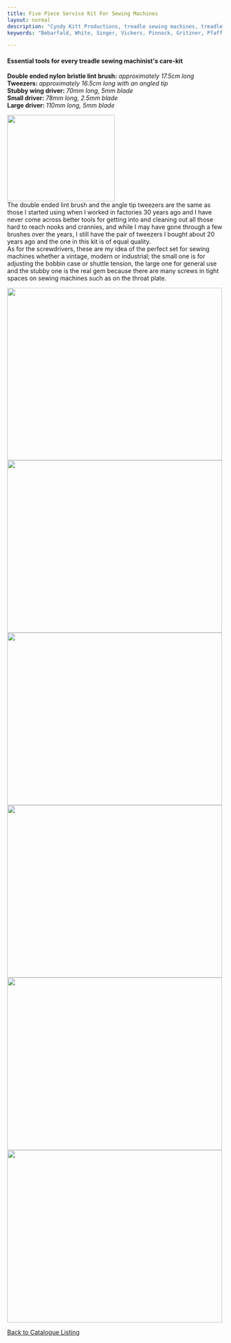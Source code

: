 ```yaml
---
title: Five Piece Service Kit For Sewing Machines
layout: normal
description: "Cyndy Kitt Productions, treadle sewing machines, treadle sewing machine parts, sewing machine parts, vintage treadle sewing machines, reproduction sewing machine manuals, sewing machine manual, sewing, clothing, accessories, costume, bags, eco friendly, green machine, craft, treadle, design, eco sewing, sustainable craft"
keywords: "Bebarfald, White, Singer, Vickers, Pinnock, Gritzner, Pfaff, treadle sewing machine, vintage sewing machine, sewing machine manual, sewing"

---
```


<div class="container text-center">
<h4>Essential tools for every treadle sewing machinist's care-kit</h4>
<p class="h4"><b>Double ended nylon bristle lint brush:</b> <i>approximately 17.5cm long</i><br>
<b>Tweezers: </b><i>approximately 16.5cm long with an angled tip</i><br/>
<b>Stubby wing driver: </b><i>70mm long, 5mm blade</i><br>
<b>Small driver: </b><i>78mm long, 2.5mm blade</i><br>
<b>Large driver: </b><i>110mm long, 5mm blade</i></p>

<div class="row my-3">
<div class="col-4 text-right">
<img class="img-fluid" src="{{ "assets/pic/27.gif" | relative_url }}" width="250" height="200">
</div>
<div class="col-5 text-left">
The double ended lint brush and the angle tip tweezers are the same as those I started using when I worked in factories 30 years ago and I have never come across better tools for getting into and cleaning out all those hard to reach nooks and crannies, and while I may have gone through a few brushes over the years, I still have the pair of tweezers I bought about 20 years ago and the one in this kit is of equal quality.<br> As for the screwdrivers, these are my idea of the perfect set for sewing machines whether a vintage, modern or industrial; the small one is for adjusting the bobbin case or shuttle tension, the large one for general use and the stubby one is the real gem because there are many screws in tight spaces on sewing machines such as on the throat plate.
</div>
</div><!-- end row -->
<p><img class="img-fluid my-1" src="{{ "assets/pic/stock/pic/PIC-ACC/TCK-0005.01.jpg" | relative_url }}" width="500" height="400">
<img class="img-fluid my-1" src="{{ "assets/pic/stock/pic/PIC-ACC/ACC-TWE6.00.jpg" | relative_url }}" width="500" height="400">
<img class="img-fluid my-1" src="{{ "assets/pic/stock/pic/PIC-ACC/ACC-BR01.00.jpg" | relative_url }}" width="500" height="400">
<img class="img-fluid my-1" src="{{ "assets/pic/stock//pic/PIC-ACC/SDS-0003.A1.jpg" | relative_url }}" width="500" height="400">
<img class="img-fluid my-1" src="{{ "assets/pic/stock//pic/PIC-ACC/SDS-0003.B1.jpg" | relative_url }}" width="500" height="400">
<img class="img-fluid my-1" src="{{ "assets/pic/stock//pic/PIC-ACC/SDS-0003.C1.jpg" | relative_url }}" width="500" height="400"></p>
<p class="h3"><a href="{{ "pricelist/p09" | relative_url }}" >Back to Catalogue Listing</a></p>
</div><!-- end container -->
